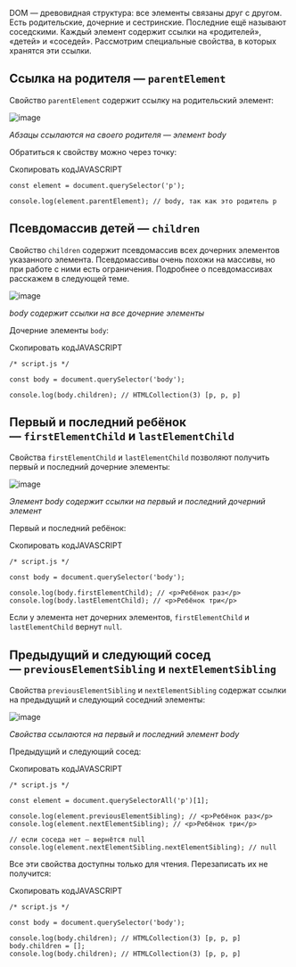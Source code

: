 

DOM — древовидная структура: все элементы связаны друг с другом. Есть родительские, дочерние и сестринские. Последние ещё называют соседскими. Каждый элемент содержит ссылки на «родителей», «детей» и «соседей». Рассмотрим специальные свойства, в которых хранятся эти ссылки.

## Ссылка на родителя — `parentElement`

Свойство `parentElement` содержит ссылку на родительский элемент:

![image](https://pictures.s3.yandex.net/resources/DOM_BOM_JS___1__28_1587288298.png)

_Абзацы ссылаются на своего родителя — элемент body_

Обратиться к свойству можно через точку:

Скопировать кодJAVASCRIPT

```
const element = document.querySelector('p');

console.log(element.parentElement); // body, так как это родитель p 
```

## Псевдомассив детей — `children`

Свойство `children` содержит псевдомассив всех дочерних элементов указанного элемента. Псевдомассивы очень похожи на массивы, но при работе с ними есть ограничения. Подробнее о псевдомассивах расскажем в следующей теме.

![image](https://pictures.s3.yandex.net/resources/DOM_BOM_JS___1__200_1587288375.png)

_body содержит ссылки на все дочерние элементы_

Дочерние элементы `body`:

Скопировать кодJAVASCRIPT

```
/* script.js */

const body = document.querySelector('body');

console.log(body.children); // HTMLCollection(3) [p, p, p] 
```

## Первый и последний ребёнок — `firstElementChild` и `lastElementChild`

Свойства `firstElementChild` и `lastElementChild` позволяют получить первый и последний дочерние элементы:

![image](https://pictures.s3.yandex.net/resources/DOM_BOM_JS___1__13_1587288418.png)

_Элемент body содержит ссылки на первый и последний дочерний элемент_

Первый и последний ребёнок:

Скопировать кодJAVASCRIPT

```
/* script.js */

const body = document.querySelector('body');

console.log(body.firstElementChild); // <p>Ребёнок раз</p>
console.log(body.lastElementChild); // <p>Ребёнок три</p> 
```

Если у элемента нет дочерних элементов, `firstElementChild` и `lastElementChild` вернут `null`.

## Предыдущий и следующий сосед — `previousElementSibling` и `nextElementSibling`

Свойства `previousElementSibling` и `nextElementSibling` содержат ссылки на предыдущий и следующий соседний элементы:

![image](https://pictures.s3.yandex.net/resources/DOM_BOM_JS___1__14_1587288490.png)

_Свойства ссылаются на первый и последний элемент body_

Предыдущий и следующий сосед:

Скопировать кодJAVASCRIPT

```
/* script.js */

const element = document.querySelectorAll('p')[1];

console.log(element.previousElementSibling); // <p>Ребёнок раз</p>
console.log(element.nextElementSibling); // <p>Ребёнок три</p>

// если соседа нет — вернётся null
console.log(element.nextElementSibling.nextElementSibling); // null 
```

Все эти свойства доступны только для чтения. Перезаписать их не получится:

Скопировать кодJAVASCRIPT

```
/* script.js */

const body = document.querySelector('body');

console.log(body.children); // HTMLCollection(3) [p, p, p]
body.children = [];
console.log(body.children); // HTMLCollection(3) [p, p, p] 
```